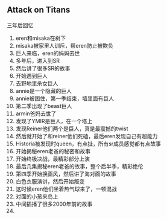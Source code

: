 ## Attack on Titans

三年后回忆

1. eren和misaka在树下
1. misaka被家里人训斥，帮eren防止被欺负
1. 巨人来临，eren的妈妈去世
1. 多年后，进入到SR
1. 然后讲了很多SR的故事
1. 开始遇到巨人
1. 去野地里杀女巨人
1. annie是一个隐藏的巨人
1. annie被困住，第一季结束，墙里面有巨人
1. 第二季出现了beast巨人
1. armin爸妈去世了
1. 发现了YMIR是巨人，在一个塔上
1. 发现Reiner他们两个是巨人，真是最震撼的twist
1. 然后就开始了和reiner他们死磕，最后eren发现自己有超能力
1. Historia被发现时queen，有点扯，所有sr成员感觉都有点故事
1. 开始揭秘eren老爸的秘密和故事
1. 开始终极决战，最精彩部分上演
1. 最后几集揭秘eren老爸的故事，整个后半季，精彩绝伦
1. 第四季开始换画风，然后讲了海对面的故事
1. 白色衣服演讲，然后开始叛变
1. 这时候eren他们坐着热气球来了，一顿混战
1. 对面的小孩来岛上
1. 中间插播了很多2000年前的故事
1. 